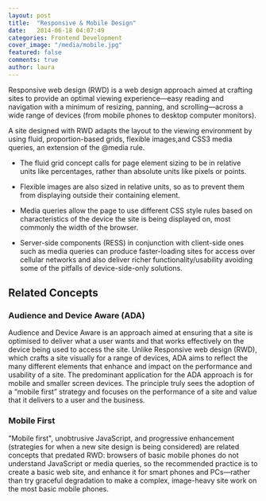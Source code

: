 ```yaml
---
layout: post
title:  "Responsive & Mobile Design"
date:   2014-06-18 04:07:49
categories: Frontend Development
cover_image: "/media/mobile.jpg"
featured: false
comments: true
author: laura
---
```


Responsive web design (RWD) is a web design approach aimed at crafting sites to provide an optimal viewing experience—easy reading and navigation with a minimum of resizing, panning, and scrolling—across a wide range of devices (from mobile phones to desktop computer monitors).

<!--more-->

A site designed with RWD adapts the layout to the viewing environment by using fluid, proportion-based grids, flexible images,and CSS3 media queries, an extension of the @media rule.

* The fluid grid concept calls for page element sizing to be in relative units like percentages, rather than absolute units like pixels or points.

* Flexible images are also sized in relative units, so as to prevent them from displaying outside their containing element.

* Media queries allow the page to use different CSS style rules based on characteristics of the device the site is being displayed on, most commonly the width of the browser.

* Server-side components (RESS) in conjunction with client-side ones such as media queries can produce faster-loading sites for access over cellular networks and also deliver richer functionality/usability avoiding some of the pitfalls of device-side-only solutions.

## Related Concepts

### Audience and Device Aware (ADA)

Audience and Device Aware is an approach aimed at ensuring that a site is optimised to deliver what a user wants and that works effectively on the device being used to access the site. Unlike Responsive web design (RWD), which crafts a site visually for a range of devices, ADA aims to reflect the many different elements that enhance and impact on the performance and usability of a site. The predominant application for the ADA approach is for mobile and smaller screen devices. The principle truly sees the adoption of a “mobile first” strategy and focuses on the performance of a site and value that it delivers to a user and the business.

### Mobile First

"Mobile first", unobtrusive JavaScript, and progressive enhancement (strategies for when a new site design is being considered) are related concepts that predated RWD: browsers of basic mobile phones do not understand JavaScript or media queries, so the recommended practice is to create a basic web site, and enhance it for smart phones and PCs—rather than try graceful degradation to make a complex, image-heavy site work on the most basic mobile phones.
